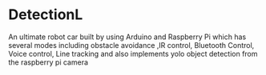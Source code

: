 # DetectionL
An ultimate robot car built by using Arduino and Raspberry Pi which has several modes including obstacle avoidance ,IR control, Bluetooth Control, Voice control, Line tracking and also implements yolo object detection from the raspberry pi camera
